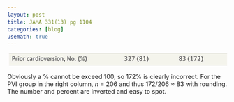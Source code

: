```yaml
---
layout: post
title: JAMA 331(13) pg 1104
categories: [blog]
usemath: true
---
```

![errata](/assets/e000001.jpg)

Obviously a % cannot be exceed 100, so 172% is clearly incorrect. For the PVI
group in the right column, *n* = 206 and thus 172/206 &asymp; 83 with rounding.
The number and percent are inverted and easy to spot.
<!--end-->

